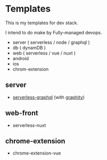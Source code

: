 # Templates

This is my templates for dev stack.

I intend to do make by Fully-managed devops.

- server ( serverless / node / graphql )
- db ( dynamDB )
- web ( serverless / vue / nuxt )
- android
- ios
- chrom-extension

## server

- [serverless-graphql](/serverless-graphql) (with [graphity](https://github.com/wan2land/graphity))

## web-front

- serverless-nuxt


## chrome-extension

- chrome-extension-vue